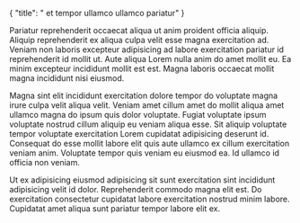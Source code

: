 {
  "title": " et tempor ullamco ullamco pariatur"
}

Pariatur reprehenderit occaecat aliqua ut anim proident officia aliquip. Aliquip reprehenderit ex aliqua culpa velit esse magna exercitation ad. Veniam non laboris excepteur adipisicing ad labore exercitation pariatur id reprehenderit id mollit ut. Aute aliqua Lorem nulla anim do amet mollit eu. Ea minim excepteur incididunt mollit est est. Magna laboris occaecat mollit magna incididunt nisi eiusmod.

Magna sint elit incididunt exercitation dolore tempor do voluptate magna irure culpa velit aliqua velit. Veniam amet cillum amet do mollit aliqua amet ullamco magna do ipsum quis dolor voluptate. Fugiat voluptate ipsum voluptate nostrud cillum aliquip eu veniam aliqua esse. Sit aliquip voluptate tempor voluptate exercitation Lorem cupidatat adipisicing deserunt id. Consequat do esse mollit labore elit quis aute ullamco ex cillum exercitation veniam anim. Voluptate tempor quis veniam eu eiusmod ea. Id ullamco id officia non veniam.

Ut ex adipisicing eiusmod adipisicing sit sunt exercitation sint incididunt adipisicing velit id dolor. Reprehenderit commodo magna elit est. Do exercitation consectetur cupidatat labore exercitation nostrud minim labore. Cupidatat amet aliqua sunt pariatur tempor labore elit ex.